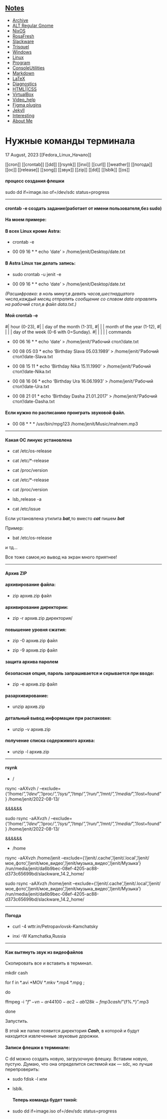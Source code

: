 ## [Notes](https://evgenbl.github.io/)

- [Archive](https://evgenbl.github.io/archive.html)
- [ALT Regular Gnome](https://evgenbl.github.io/alt.html)
- [NixOS](https://evgenbl.github.io/nixos)
- [RosaFresh](https://evgenbl.github.io/rosafresh.html)
- [Slackware](https://evgenbl.github.io/slackware.html)
- [Trisquel](https://evgenbl.github.io/trisquel.html)
- [Windows](https://evgenbl.github.io/windows.html)
- [Linux](https://evgenbl.github.io/linux.html)
- [Program](https://evgenbl.github.io/program.html)
- [ConsoleUtilities](https://evgenbl.github.io/console.html)
- [Markdown](https://evgenbl.github.io/markdown.html)
- [LaTeX](https://evgenbl.github.io/latex.html)
- [Diagnostics](https://evgenbl.github.io/diagnostics.html)
- [HTML||CSS](https://evgenbl.github.io/html.html)
- [VirtualBox](https://evgenbl.github.io/virtualbox)
- [Video_help](https://evgenbl.github.io/Video_help.html)
- [Figma plugins](https://evgenbl.github.io/figma.html)
- [Jekyll](https://evgenbl.github.io/jekyll.html)
- [Interesting](https://evgenbl.github.io/interesting.html)
- [About Me](https://evgenbl.github.io/about_me.html)

# Нужные команды терминала

17 August, 2023
[[Fedora_Linux_Начало]]
  

[[cron]] [[crontab]] [[dd]] [[rsynk]] [[inxi]] [[curl]] [[weather]] [[погода]] [[oc]] [[release]] [[song]] [[звук]] [[zip]] [[dd]] [[lsblk]] [[os]]

#### процесс создания флешки

sudo dd if=image.iso of=/dev/sdc status=progress

* * *

#### crontab -e создать задание(работает от имени пользователя,без sudo)

#### На моем примере:

#### В всех Linux кроме Astra:

- crontab -e
    
- 00 09 16 \* \* echo ‘date’ > /home/jenit/Desktop/date.txt
    

#### В Astra Linux так делать запись:

- sudo crontab -u jenit -e
    
- 00 09 16 \* \* echo ‘date’ > /home/jenit/Desktop/date.txt
    

*(Расшифровка: в ноль минут,в девять часов,шестнадцатого числа,каждый месяц отпралять сообщение со словом data оправлять на рабочий стол,в файл data.txt.)*

#### Мой crontab -e

#| hour (0-23), #| | day of the month (1-31), #| | | month of the year (1-12), #| | | | day of the week (0-6 with 0=Sunday). #| | | | | commands

- 00 06 16 \* \* echo ‘date’ > /home/jenit/’Рабочий стол’/date.txt
    
- 00 08 05 03 \* echo ‘Birthday Slava 05.03.1989’ > /home/jenit/’Рабочий стол’/date-Slava.txt
    
- 00 08 15 11 \* echo ‘Birthday Nika 15.11.1990’ > /home/jenit/’Рабочий стол’/date-Nika.txt
    
- 00 08 16 06 \* echo ‘Birthday Ura 16.06.1993’ > /home/jenit/’Рабочий стол’/date-Ura.txt
    
- 00 08 21 01 \* echo ‘Birthday Dasha 21.01.2017’ > /home/jenit/’Рабочий стол’/date-Dasha.txt
    

#### Если нужно по расписанию проиграть звуковой файл.

- 00 08 \* \* \* /usr/bin/mpg123 /home/jenit/Music/mahnem.mp3

* * *

#### Какая ОС линукс установлена

- cat /etc/os-release
    
- cat /etc/\*-release
    
- cat /proc/version
    
- cat /etc/\*-release
    
- cat /proc/version
    
- lsb_release -a
    
- cat /etc/issue
    

Если установлена утилита ***bat***,то вместо ***cat*** пишем ***bat***

Пример:

- bat /etc/os-release

и тд…

Все тоже самое,но вывод на экран много приятнее!

* * *

#### Архив ZIP

#### архивирование файла:

- zip архив.zip файл

#### архивирование директории:

- zip -r архив.zip директория/

#### повышение уровня сжатия:

- zip -0 архив.zip файл
    
- zip -9 архив.zip файл
    

#### защита архива паролем

#### безопасная опция, пароль запрашивается и скрывается при вводе:

- zip -e архив.zip файл

#### разархивирование:

- unzip архив.zip

#### детальный вывод информации при распаковке:

- unzip -v архив.zip

#### получение списка содержимого архива:

- unzip -l архив.zip

* * *

#### rsynk

- /

rsync -aAXvzh / –exclude={“/home/*”,”/dev/*”,”/proc/*”,”/sys/*”,”/tmp/*”,”/run/*”,”/mnt/*”,”/media/*”,”/lost+found”} /home/jenit/2022-08-13/

&&&&&&

sudo rsync -aAXvzh / –exclude={“/home/*”,”/dev/*”,”/proc/*”,”/sys/*”,”/tmp/*”,”/run/*”,”/mnt/*”,”/media/*”,”/lost+found”} /home/jenit/2022-08-13/

&&&&&&

- /home

rsync -aAXvzh /home/jenit –exclude={‘/jenit/.cache’,’/jenit/.local’,’/jenit/мое_фото’,’/jenit/мое_видео’,’/jenit/музыка_видео’,’/jenit/Музыка’} /run/media/jenit/da6b9bec-08ef-4205-ac88-d373c65699bd/slackware_14.2_home/

sudo rsync -aAXvzh /home/jenit –exclude={‘/jenit/.cache’,’/jenit/.local’,’/jenit/мое_фото’,’/jenit/мое_видео’,’/jenit/музыка_видео’,’/jenit/Музыка’} /run/media/jenit/da6b9bec-08ef-4205-ac88-d373c65699bd/slackware_14.2_home/

* * *

#### Погода

- curl -4 wttr.in/Petropavlovsk-Kamchatsky
    
- inxi -W Kamchatka,Russia
    

* * *

#### Как вытянуть звук из видеофайлов

Скопировать все и вставить в терминал.

mkdir cash

for f in \*.avi \*MOV \*.mkv \*.mp4 \*.mpg ;

do

ffmpeg -i “$f” -vn -ar 44100 -ac 2 -ab 128k -f mp3 cash/”${f%.\*}”.mp3

done

Запустить.

В этой же папке появится директория ***Cash***, в которой и будут находится извлеченные звуковые дорожки.

#### Записи флешки в терминале:

С dd можно создать новую, загрузочную флешку. Вставим новую, пустую. Думаю, что она определится системой как — sdc, но лучше перепроверить:

- sudo fdisk -l или
- lsblk.
    
    #### Теперь команда будет такой:
    
- sudo dd if=image.iso of=/dev/sdc status=progress